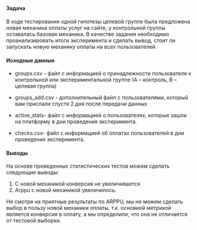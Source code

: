 ##
#### Задача 
В ходе тестирования одной гипотезы целевой группе была предложена новая механика оплаты услуг на сайте, у контрольной группы оставалась базовая механика. В качестве задания необходимо проанализировать итоги эксперимента и сделать вывод, стоит ли запускать новую механику оплаты на всех пользователей. 

#### Исходные данные 

- groups.csv - файл с информацией о принадлежности пользователя к контрольной или экспериментальной группе (А – контроль, B – целевая группа)
  
- groups_add.csv - дополнительный файл с пользователями, который вам прислали спустя 2 дня после передачи данных

- active_stats- файл с информацией о пользователях, которые зашли на платформу в дни проведения эксперимента.

- checks.csv- файл с информацией об оплатах пользователей в дни проведения эксперимента.

#### Выводы 

На основе проведенных статистических тестов можем сделать следующие выводы:

1. С новой механикой конверсия не увеличивается
2. Arppu c новой механикой увеличилось.

Не смотря на приятные результаты по ARPPU, мы не можем сделать выбор в пользу новой механики оплаты, т.к. основной метрикой является конверсия в оплату, а мы определили, что она не отличается от тестовой выборки.
